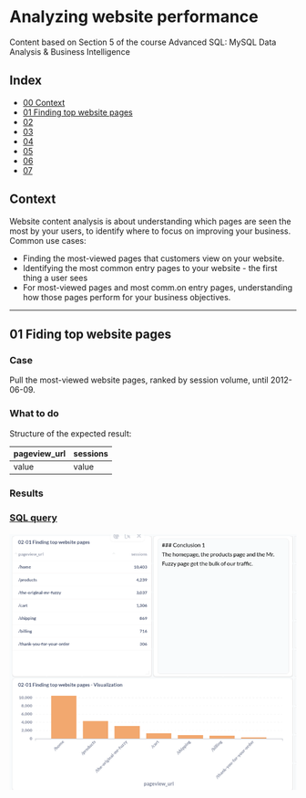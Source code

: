 # Analyzing website performance
Content based on Section 5 of the course Advanced SQL: MySQL Data Analysis & Business Intelligence

## Index

- [00 Context](#context)
- [01 Finding top website pages](#01-finding-top-website-pages)
- [02 ](#02-)
- [03 ](#03-)
- [04 ](#04-)
- [05 ](#05-)
- [06 ](#06-)
- [07 ](#07-)

## Context
Website content analysis is about understanding which pages are seen the most by your users, to identify where to focus on improving your business. Common use cases:
- Finding the most-viewed pages that customers view on your website.
- Identifying the most common entry pages to your website - the first thing a user sees
- For most-viewed pages and most comm.on entry pages, understanding how those pages perform for your business objectives.
---
## 01 Fiding top website pages
### Case
Pull the most-viewed website pages, ranked by session volume, until 2012-06-09.

### What to do
Structure of the expected result:

| pageview_url 	| sessions 	|
|--------------	|----------	|
| value        	| value    	|

### Results
### [SQL query](01-finding-top-website-pages.sql)
#### ![01-02-Visualization](../../.img/02-01.png)